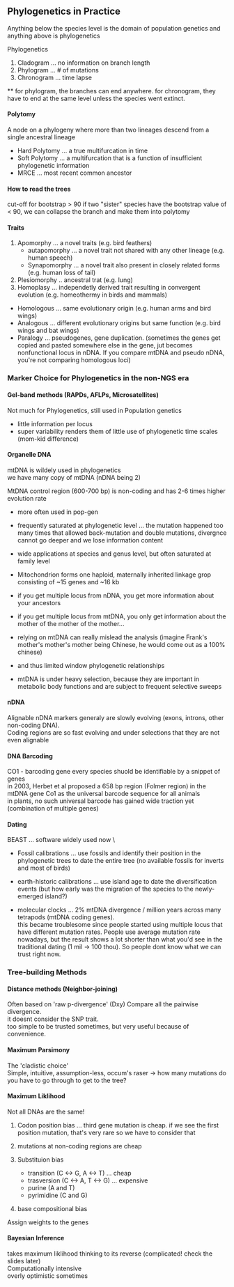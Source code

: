 ## Phylogenetics in Practice

Anything below the species level is the domain of population genetics and anything above is phylogenetics 

Phylogenetics 
1. Cladogram ... no information on branch length 
2. Phylogram ... # of mutations 
3. Chronogram ... time lapse 

** for phylogram, the branches can end anywhere. for chronogram, they have to end at the same level unless the species went extinct. 

#### Polytomy 

A node on a phylogeny where more than two lineages descend from a single ancestral lineage

- Hard Polytomy ... a true multifurcation in time 
- Soft Polytomy ... a multifurcation that is a function of insufficient phylogenetic information 
- MRCE ... most recent common ancestor 


#### How to read the trees 

cut-off for bootstrap > 90
if two "sister" species have the bootstrap value of < 90, we can collapse the branch and make them into polytomy 

#### Traits 

1. Apomorphy ... a novel traits (e.g. bird feathers)
   - autapomorphy ... a novel trait not shared with any other lineage (e.g. human speech)
   - Synapomorphy ... a novel trait also present in closely related forms (e.g. human loss of tail)
2. Plesiomorphy .. ancestral trat (e.g. lung)
3. Homoplasy ... independetly derived trait resulting in convergent evolution (e.g. homeothermy in birds and mammals)

- Homologous ... same evolutionary origin (e.g. human arms and bird wings)
- Analogous ... different evolutionary origins but same function (e.g. bird wings and bat wings)
- Paralogy ... pseudogenes, gene duplication. (sometimes the genes get copied and pasted somewhere else in the gene, jut becomes nonfunctional locus in nDNA. If you compare mtDNA and pseudo nDNA, you're not comparing homologous loci)


### Marker Choice for Phylogenetics in the non-NGS era 

#### Gel-band methods (RAPDs, AFLPs, Microsatellites)

Not much for Phylogenetics, still used in Population genetics 
- little information per locus 
- super variability renders them of little use of phylogenetic time scales (mom-kid difference)

#### Organelle DNA 

mtDNA is wildely used in phylogenetics \
we have many copy of mtDNA (nDNA being 2)

MtDNA control region (600-700 bp) is non-coding and has 2-6 times higher evolution rate 
- more often used in pop-gen 
- frequently saturated at phylogenetic level 
  ... the mutation happened too many times that allowed back-mutation and double mutations, divergnce cannot go deeper and we lose information content 

- wide applications at species and genus level, but often saturated at family level 
- Mitochondrion forms one haploid, maternally inherited linkage grop consisting of ~15 genes and ~16 kb 
- if you get multiple locus from nDNA, you get more information about your ancestors 
- if you get multiple locus from mtDNA, you only get information about the mother of the mother of the mother...
- relying on mtDNA can really mislead the analysis (imagine Frank's mother's mother's mother being Chinese, he would come out as a 100% chinese)
- and thus limited window phylogenetic relationships 
- mtDNA is under heavy selection, because they are important in metabolic body functions and are subject to frequent selective sweeps 


#### nDNA 

Alignable nDNA markers generaly are slowly evolving (exons, introns, other non-coding DNA). \
Coding regions are so fast evolving and under selections that they are not even alignable 


#### DNA Barcoding 

CO1 - barcoding gene 
every species shuold be identifiable by a snippet of genes  \
in 2003, Herbet et al proposed a 658 bp region (Folmer region) in the mtDNA gene Co1 as the universal barcode sequence for all animals \
in plants, no such universal barcode has gained wide traction yet (combination of multiple genes)

#### Dating 

BEAST ... software widely used now \

- Fossil calibrations ... use fossils and identify their position in the phylogenetic trees to date the entire tree (no available fossils for inverts and most of birds) 

- earth-historic calibrations ... use island age to date the diversification events (but how early was the migration of the species to the newly-emerged island?)

- molecular clocks ... 2% mtDNA divergence / million years across many tetrapods (mtDNA coding genes). \
  this became troublesome since people started using multiple locus that have different mutation rates. People use average mutation rate nowadays, but the result shows a lot shorter than what you'd see in the traditional dating (1 mil -> 100 thou). So people dont know what we can trust right now.

### Tree-building Methods 

#### Distance methods (Neighbor-joining)

Often based on 'raw p-divergence' (Dxy)
Compare all the pairwise divergence. \
it doesnt consider the SNP trait. \
too simple to be trusted sometimes, but very useful because of convenience. 

#### Maximum Parsimony

The 'cladistic choice' \
Simple, intuitive, assumption-less, occum's raser 
 -> how many mutations do you have to go through to get to the tree? 


#### Maximum Liklihood 

Not all DNAs are the same!
1. Codon position bias ... third gene mutation is cheap. if we see the first position mutation, that's very rare so we have to consider that 
2. mutations at non-coding regions are cheap 
3. Substituion bias 
   - transition (C <-> G, A <-> T) ... cheap 
   - trasversion (C <-> A, T <-> G) ... expensive 
   - purine (A and T)
   - pyrimidine (C and G)

1. base compositional bias 

Assign weights to the genes 

#### Bayesian Inference 

takes maximum liklihood thinking to its reverse (complicated! check the slides later) \
Computationally intensive \
overly optimistic sometimes 





